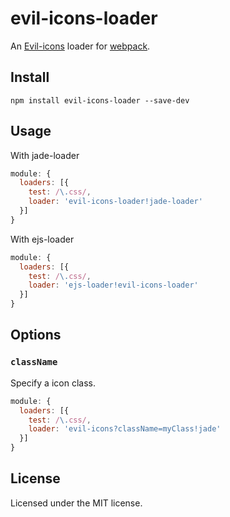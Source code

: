 # evil-icons-loader
An [Evil-icons](https://github.com/outpunk/evil-icons) loader for [webpack](https://github.com/webpack/webpack).

## Install

`npm install evil-icons-loader --save-dev`

## Usage

With jade-loader

```js
module: {
  loaders: [{
    test: /\.css/,
    loader: 'evil-icons-loader!jade-loader'
  }]
}
```
With ejs-loader

```js
module: {
  loaders: [{
    test: /\.css/,
    loader: 'ejs-loader!evil-icons-loader'
  }]
}
```

## Options

### `className`

Specify a icon class.

```js
module: {
  loaders: [{
    test: /\.css/,
    loader: 'evil-icons?className=myClass!jade'
  }]
}
```

## License
Licensed under the MIT license.
